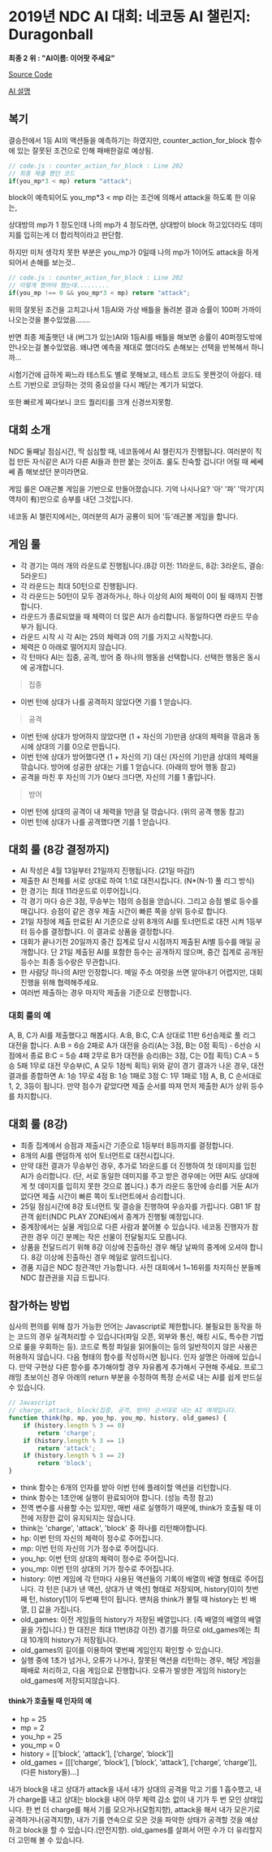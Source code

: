 # 2019년 NDC AI 대회: 네코동 AI 챌린지: Duragonball

**최종 2 위 : "AI이름: 이어팟 주세요"**

[Source Code](/code.js)

[AI 설명](/CODE_DESCRIPTION.md)

## 복기

결승전에서 1등 AI의 액션들을 예측하기는 하였지만, counter_action_for_block 함수에 있는 잘못된 조건으로 인해 패배한걸로 예상됨. 

```js
// code.js : counter_action_for_block : Line 202
// 최종 제출 했던 코드
if(you_mp*3 < mp) return "attack";
```

block이 예측되어도 you_mp*3 < mp 라는 조건에 의해서 attack을 하도록 한 이유는, 

상대방의 mp가 1 정도인데 나의 mp가 4 정도라면, 상대방이 block 하고있더라도 데미지를 입히는게 더 합리적이라고 판단함.

하지만 미처 생각치 못한 부분은 you_mp가 0일때 나의 mp가 1이어도 attack을 하게 되어서 손해를 보는것..

```js
// code.js : counter_action_for_block : Line 202
// 이렇게 짰어야 했는데.........
if(you_mp !== 0 && you_mp*3 < mp) return "attack";
```

위의 잘못된 조건을 고치고나서 1등AI와 가상 배틀을 돌려본 결과 승률이 100퍼 가까이 나오는것을 볼수있었음.......

반면 최종 제출햇던 내 (버그가 있는)AI와 1등AI를 배틀을 해보면 승률이 40퍼정도밖에 안나오는걸 볼수있었음. 왜냐면 예측을 제대로 했더라도 손해보는 선택을 반복해서 하니까...

시험기간에 급하게 짜느라 테스트도 별로 못해보고, 테스트 코드도 못짠것이 아쉽다. 테스트 기반으로 코딩하는 것의 중요성을 다시 깨닫는 계기가 되었다. 

또한 빠르게 짜다보니 코드 퀄리티를 크게 신경쓰지못함. 

## 대회 소개

NDC 둘째날 점심시간, 딱 심심할 때, 네코동에서 AI 챌린지가 진행됩니다. 여러분이 직접 만든 자식같은 AI가 다른 AI들과 한판 붙는 것이죠. 룰도 친숙할 겁니다! 어릴 때 쎄쎄쎄 좀 해보셨던 분이라면요.

게임 룰은 O래곤볼 게임을 기반으로 만들어졌습니다. 기억 나시나요? '아' '파' '막기'(지역차이 有)만으로 승부를 내던 그것입니다.

네코동 AI 챌린지에서는, 여러분의 AI가 공룡이 되어 '듀'래곤볼 게임을 합니다.

## 게임 룰

- 각 경기는 여러 개의 라운드로 진행됩니다.(8강 이전: 11라운드, 8강: 3라운드, 결승: 5라운드)
- 각 라운드는 최대 50턴으로 진행됩니다.
- 각 라운드는 50턴이 모두 경과하거나, 하나 이상의 AI의 체력이 0이 될 때까지 진행합니다.
- 라운드가 종료되었을 때 체력이 더 많은 AI가 승리합니다. 동일하다면 라운드 무승부가 됩니다.
- 라운드 시작 시 각 AI는 25의 체력과 0의 기를 가지고 시작합니다.
- 체력은 0 아래로 떨어지지 않습니다.
- 각 턴마다 AI는 집중, 공격, 방어 중 하나의 행동을 선택합니다. 선택한 행동은 동시에 공개합니다.

> 집중
- 이번 턴에 상대가 나를 공격하지 않았다면 기를 1 얻습니다.

> 공격
- 이번 턴에 상대가 방어하지 않았다면 (1 + 자신의 기)만큼 상대의 체력을 깎음과 동시에 상대의 기를 0으로 만듭니다.
- 이번 턴에 상대가 방어했다면 (1 + 자신의 기) 대신 (자신의 기)만큼 상대의 체력을 깎습니다. 방어에 성공한 상대는 기를 1 얻습니다. (아래의 방어 행동 참고)
- 공격을 마친 후 자신의 기가 0보다 크다면, 자신의 기를 1 줄입니다.

> 방어
- 이번 턴에 상대의 공격이 내 체력을 1만큼 덜 깎습니다. (위의 공격 행동 참고)
- 이번 턴에 상대가 나를 공격했다면 기를 1 얻습니다.

## 대회 룰 (8강 결정까지)
- AI 작성은 4월 13일부터 21일까지 진행됩니다. (21일 마감!)
- 제출한 AI 전체를 서로 상대로 하여 1:1로 대전시킵니다. (N*(N-1) 풀 리그 방식)
- 한 경기는 최대 11라운드로 이루어집니다.
- 각 경기 마다 승은 3점, 무승부는 1점의 승점을 얻습니다. 그리고 승점 별로 등수를 매깁니다. 승점이 같은 경우 제출 시간이 빠른 쪽을 상위 등수로 합니다.
- 21일 자정에 제출 만료된 AI 기준으로 상위 8개의 AI를 토너먼트로 대전 시켜 1등부터 등수를 결정합니다. 이 결과로 상품을 결정합니다.
- 대회가 끝나기전 20일까지 중간 집계로 당시 시점까지 제출된 AI별 등수를 매일 공개합니다. 단 21일 제출된 AI를 포함한 등수는 공개하지 않으며, 중간 집계로 공개된 등수는 최종 등수랑은 무관합니다.
- 한 사람당 하나의 AI만 인정합니다. 메일 주소 여럿을 쓰면 알아내기 어렵지만, 대회 진행을 위해 협력해주세요.
- 여러번 제출하는 경우 마지막 제출을 기준으로 진행합니다.

### 대회 룰의 예
A, B, C가 AI를 제출했다고 해봅시다.
A:B, B:C, C:A 상대로 11판 6선승제로 풀 리그 대전을 합니다.
A:B = 6승 2패로 A가 대전을 승리(A는 3점, B는 0점 획득) - 6선승 시점에서 종료
B:C = 5승 4패 2무로 B가 대전을 승리(B는 3점, C는 0점 획득)
C:A = 5승 5패 1무로 대전 무승부(C, A 모두 1점씩 획득)
위와 같이 경기 결과가 나온 경우, 대전 결과를 종합하면
A: 1승 1무로 4점
B: 1승 1패로 3점
C: 1무 1패로 1점
A, B, C 순서대로 1, 2, 3등이 됩니다. 만약 점수가 같았다면 제출 순서를 따져 먼저 제출한 AI가 상위 등수를 차지합니다. 

## 대회 룰 (8강)
- 최종 집계에서 승점과 제출시간 기준으로 1등부터 8등까지를 결정합니다.
- 8개의 AI를 랜덤하게 섞어 토너먼트로 대전시킵니다.
- 만약 대전 결과가 무승부인 경우, 추가로 1라운드를 더 진행하여 첫 데미지를 입힌 AI가 승리합니다. (단, 서로 동일한 데미지를 주고 받은 경우에는 어떤 AI도 상대에게 첫 데미지를 입히지 못한 것으로 봅니다.) 추가 라운드 동안에 승리를 거둔 AI가 없다면 제출 시간이 빠른 쪽이 토너먼트에서 승리합니다.
- 25일 점심시간에 8강 토너먼트 및 결승을 진행하여 우승자를 가립니다. GB1 1F 참관객 쉼터(NDC PLAY ZONE)에서 중계가 진행될 예정입니다.
- 중계장에서는 실물 게임으로 다른 사람과 붙어볼 수 있습니다. 네코동 진행자가 참관한 경우 이긴 분께는 작은 선물이 전달될지도 모릅니다.
- 상품을 전달드리기 위해 8강 이상에 진출하신 경우 해당 날짜의 중계에 오셔야 합니다. 8강 이상에 진출하신 경우 메일로 알려드립니다.
- 경품 지급은 NDC 참관객만 가능합니다. 사전 대회에서 1~16위를 차지하신 분들께 NDC 참관권을 지급 드립니다.

## 참가하는 방법

심사의 편의를 위해 참가 가능한 언어는 Javascript로 제한합니다. 불필요한 동작을 하는 코드의 경우 실격처리할 수 있습니다(파일 오픈, 외부와 통신, 해킹 시도, 특수한 기법으로 룰을 우회하는 등).
코드로 특정 파일을 읽어들이는 등의 일반적이지 않은 사용은 허용하지 않습니다.
다음 형태의 함수를 작성하시면 됩니다. 인자 설명은 아래에 있습니다.
만약 구현상 다른 함수를 추가해야할 경우 자유롭게 추가해서 구현해 주세요. 프로그래밍 초보이신 경우 아래의 return 부분을 수정하여 특정 순서로 내는 AI를 쉽게 만드실 수 있습니다.

```js
// Javascript
// charge, attack, block(집중, 공격, 방어) 순서대로 내는 AI 예제입니다.
function think(hp, mp, you_hp, you_mp, history, old_games) {
	if (history.length % 3 == 0)
		return 'charge';
	if (history.length % 3 == 1)
		return 'attack';
	if (history.length % 3 == 2)
		return 'block';
}
```

- think 함수는 6개의 인자를 받아 이번 턴에 플레이할 액션을 리턴합니다.
- think 함수는 1초안에 실행이 완료되어야 합니다. (성능 측정 참고)
- 전역 변수를 사용할 수는 있지만, 매번 새로 실행하기 때문에, think가 호출될 때 이전에 저장한 값이 유지되지는 않습니다.
- think는 'charge', 'attack', 'block' 중 하나를 리턴해야합니다.
- hp: 이번 턴의 자신의 체력이 정수로 주어집니다.
- mp: 이번 턴의 자신의 기가 정수로 주어집니다.
- you_hp: 이번 턴의 상대의 체력이 정수로 주어집니다.
- you_mp: 이번 턴의 상대의 기가 정수로 주어집니다.
- history: 이번 게임에 각 턴마다 사용된 액션들의 기록이 배열의 배열 형태로 주어집니다. 각 턴은 [내가 낸 액션, 상대가 낸 액션] 형태로 저장되며, history[0]이 첫번째 턴, history[1]이 두번째 턴이 됩니다. 맨처음 think가 불릴 때 history는 빈 배열, [] 값을 가집니다.
- old_games: 이전 게임들의 history가 저장된 배열입니다. (즉 배열의 배열의 배열 꼴을 가집니다.) 한 대전은 최대 11번(8강 이전) 경기를 하므로 old_games에는 최대 10개의 history가 저장됩니다.
- old_games의 길이를 이용하여 몇번째 게임인지 확인할 수 있습니다.
- 실행 중에 1초가 넘거나, 오류가 나거나, 잘못된 액션을 리턴하는 경우, 해당 게임을 패배로 처리하고, 다음 게임으로 진행합니다. 오류가 발생한 게임의 history는 old_games에 저장되지않습니다.

#### think가 호출될 때 인자의 예

- hp = 25
- mp = 2
- you_hp = 25
- you_mp = 0
- history = [[‘block’, ‘attack’], [‘charge’, ‘block’]]
- old_games = [[[‘charge’, ‘block’], [‘block’, ‘attack’], [‘charge’, ‘charge’]], (다른 history들)…]

내가 block을 내고 상대가 attack을 내서 내가 상대의 공격을 막고 기를 1 흡수했고, 내가 charge를 내고 상대는 block을 내어 아무 체력 감소 없이 내 기가 두 번 모인 상태입니다. 한 번 더 charge를 해서 기를 모으거나(모험지향), attack을 해서 내가 모은기로 공격하거나(공격지향), 내가 기를 연속으로 모은 것을 파악한 상태가 공격할 것을 예상하고 block을 할 수 있습니다.(안전지향). old_games를 살펴서 어떤 수가 더 유리할지 더 고민해 볼 수 있습니다.
